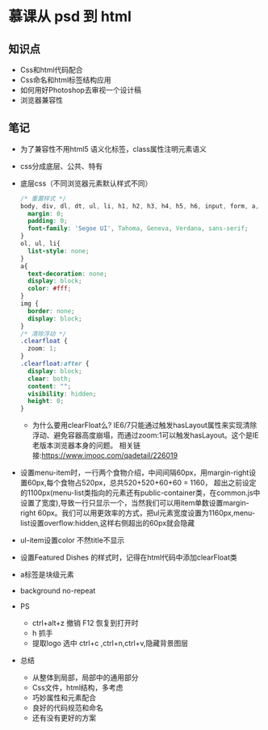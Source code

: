 # 慕课从 psd 到 html

## 知识点

- Css和html代码配合
- Css命名和html标签结构应用
- 如何用好Photoshop去审视一个设计稿
- 浏览器兼容性

## 笔记

- 为了兼容性不用html5 语义化标签，class属性注明元素语义
- css分成底层、公共、特有
- 底层css（不同浏览器元素默认样式不同）
  ```css
  /* 重置样式 */
  body, div, dl, dt, ul, li, h1, h2, h3, h4, h5, h6, input, form, a, p, textarea{
    margin: 0;
    padding: 0;
    font-family: 'Segoe UI', Tahoma, Geneva, Verdana, sans-serif;
  }
  ol, ul, li{
    list-style: none;
  }
  a{
    text-decoration: none;
    display: block;
    color: #fff;
  }
  img {
    border: none;
    display: block;
  }
  /* 清除浮动 */
  .clearfloat {
    zoom: 1;
  }
  .clearfloat:after {
    display: block;
    clear: both;
    content: "";
    visibility: hidden;
    height: 0;
  }
  ```
  - 为什么要用clearFloat么?
    IE6/7只能通过触发hasLayout属性来实现清除浮动、避免容器高度崩塌，而通过zoom:1可以触发hasLayout。这个是IE老版本浏览器本身的问题。 相关链接:https://www.imooc.com/qadetail/226019
- 设置menu-item时，一行两个食物介绍，中间间隔60px，用margin-right设置60px,每个食物占520px，总共520+520+60+60 = 1160， 超出之前设定的1100px(menu-list类指向的元素还有public-container类，在common.js中设置了宽度),导致一行只显示一个，当然我们可以用item单数设置margin-right 60px。我们可以用更效率的方式，把ul元素宽度设置为1160px,menu-list设置overflow:hidden,这样右侧超出的60px就会隐藏
- ul-item设置color 不然title不显示
- 设置Featured Dishes 的样式时，记得在html代码中添加clearFloat类
- a标签是块级元素
- background no-repeat

- PS 
  - ctrl+alt+z 撤销  F12 恢复到打开时
  - h 抓手 
  - 提取logo 选中 ctrl+c ,ctrl+n,ctrl+v,隐藏背景图层

- 总结
  - 从整体到局部，局部中的通用部分
  - Css文件，html结构，多考虑
  - 巧妙属性和元素配合
  - 良好的代码规范和命名
  - 还有没有更好的方案